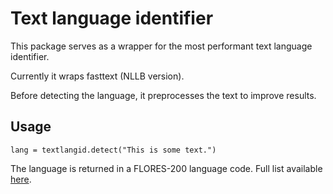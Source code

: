 # Text language identifier

This package serves as a wrapper for the most performant text language identifier.

Currently it wraps fasttext (NLLB version).

Before detecting the language, it preprocesses the text to improve results.

## Usage

`lang = textlangid.detect("This is some text.")`

The language is returned in a FLORES-200 language code.
Full list available [here](https://github.com/facebookresearch/flores/blob/main/flores200/README.md#languages-in-flores-200).
